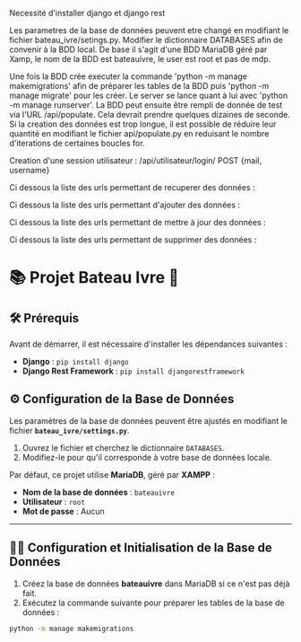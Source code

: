 Necessité d'installer django et django rest

Les parametres de la base de données peuvent etre changé en modifiant le fichier bateau_ivre/setings.py.
Modifier le dictionnaire DATABASES afin de convenir à la BDD local.
De base il s'agit d'une BDD MariaDB géré par Xamp, le nom de la BDD est bateauivre, le user est root et pas de mdp.

Une fois la BDD crée executer la commande 'python -m manage makemigrations' afin de préparer les tables de la BDD puis 'python -m manage migrate' pour les créer.
Le server se lance quant à lui avec 'python -m manage runserver'.
La BDD peut ensuite être rempli de donnée de test via l'URL /api/populate.
Cela devrait prendre quelques dizaines de seconde.
Si la creation des données est trop longue, il est possible de réduire leur quantité en modifiant le fichier api/populate.py en reduisant le nombre d'iterations de certaines boucles for.

Creation d'une session utilisateur :
  /api/utilisateur/login/ POST {mail, username}
  
Ci dessous la liste des urls permettant de recuperer des données :

Ci dessous la liste des urls permettant d'ajouter des données :

Ci dessous la liste des urls permettant de mettre à jour des données :

Ci dessous la liste des urls permettant de supprimer des données :

# 📚 **Projet Bateau Ivre** 🚤

## 🛠 **Prérequis**

Avant de démarrer, il est nécessaire d'installer les dépendances suivantes :

- **Django** : `pip install django`
- **Django Rest Framework** : `pip install djangorestframework`

## ⚙️ **Configuration de la Base de Données**

Les paramètres de la base de données peuvent être ajustés en modifiant le fichier **`bateau_ivre/settings.py`**.

1. Ouvrez le fichier et cherchez le dictionnaire `DATABASES`.
2. Modifiez-le pour qu'il corresponde à votre base de données locale.

Par défaut, ce projet utilise **MariaDB**, géré par **XAMPP** :
- **Nom de la base de données** : `bateauivre`
- **Utilisateur** : `root`
- **Mot de passe** : Aucun

---

## 🧑‍💻 **Configuration et Initialisation de la Base de Données**

1. Créez la base de données **bateauivre** dans MariaDB si ce n'est pas déjà fait.
2. Exécutez la commande suivante pour préparer les tables de la base de données :

```bash
python -m manage makemigrations
